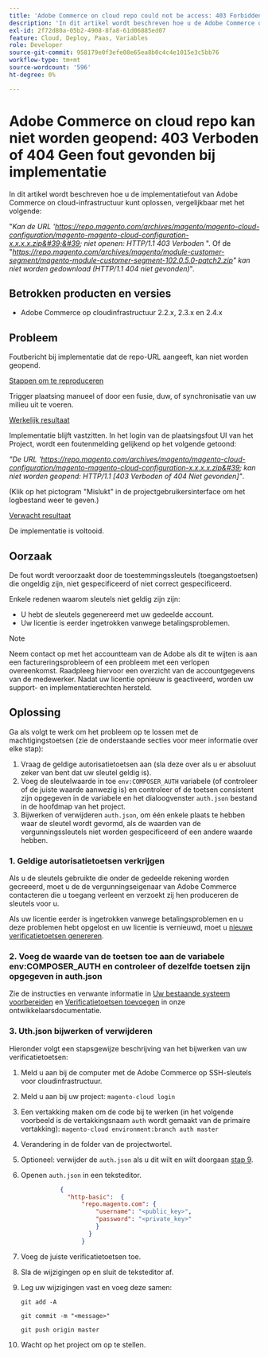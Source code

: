 ```yaml
---
title: 'Adobe Commerce on cloud repo could not be access: 403 Forbidden or 404 Not found error when implementation'
description: 'In dit artikel wordt beschreven hoe u de Adobe Commerce op een mislukte implementatiefout voor een cloudinfrastructuur kunt oplossen, net als in het volgende:'
exl-id: 2f72d80a-05b2-4908-8fa8-61d06885ed07
feature: Cloud, Deploy, Paas, Variables
role: Developer
source-git-commit: 958179e0f3efe08e65ea8b0c4c4e1015e3c5bb76
workflow-type: tm+mt
source-wordcount: '596'
ht-degree: 0%

---
```


# Adobe Commerce on cloud repo kan niet worden geopend: 403 Verboden of 404 Geen fout gevonden bij implementatie

In dit artikel wordt beschreven hoe u de implementatiefout van Adobe Commerce on cloud-infrastructuur kunt oplossen, vergelijkbaar met het volgende:

&quot;*Kan de URL &#39;https://repo.magento.com/archives/magento/magento-cloud-configuration/magento-magento-cloud-configuration-x.x.x.x.zip&#39;&#39; niet openen: HTTP/1.1 403 Verboden* &quot;. Of de &quot;*https://repo.magento.com/archives/magento/module-customer-segment/magento-module-customer-segment-102.0.5.0-patch2.zip&quot; kan niet worden gedownload (HTTP/1.1 404 niet gevonden)*&quot;.

## Betrokken producten en versies

* Adobe Commerce op cloudinfrastructuur 2.2.x, 2.3.x en 2.4.x

## Probleem

Foutbericht bij implementatie dat de repo-URL aangeeft, kan niet worden geopend.

<u>Stappen om te reproduceren</u>

Trigger plaatsing manueel of door een fusie, duw, of synchronisatie van uw milieu uit te voeren.

<u>Werkelijk resultaat</u>

Implementatie blijft vastzitten. In het login van de plaatsingsfout UI van het Project, wordt een foutenmelding gelijkend op het volgende getoond:

*&quot;De URL &#39;https://repo.magento.com/archives/magento/magento-cloud-configuration/magento-magento-cloud-configuration-x.x.x.x.zip&#39; kan niet worden geopend: HTTP/1.1 \[403 Verboden of 404 Niet gevonden\]&quot;*.

(Klik op het pictogram &quot;Mislukt&quot; in de projectgebruikersinterface om het logbestand weer te geven.)

<u>Verwacht resultaat</u>

De implementatie is voltooid.

## Oorzaak

De fout wordt veroorzaakt door de toestemmingssleutels (toegangstoetsen) die ongeldig zijn, niet gespecificeerd of niet correct gespecificeerd.

Enkele redenen waarom sleutels niet geldig zijn zijn:

* U hebt de sleutels gegenereerd met uw gedeelde account.
* Uw licentie is eerder ingetrokken vanwege betalingsproblemen.

>[!NOTE]
>
>Neem contact op met het accountteam van de Adobe als dit te wijten is aan een factureringsprobleem of een probleem met een verlopen overeenkomst. Raadpleeg hiervoor een overzicht van de accountgegevens van de medewerker. Nadat uw licentie opnieuw is geactiveerd, worden uw support- en implementatierechten hersteld.

## Oplossing

Ga als volgt te werk om het probleem op te lossen met de machtigingstoetsen (zie de onderstaande secties voor meer informatie over elke stap):

1. Vraag de geldige autorisatietoetsen aan (sla deze over als u er absoluut zeker van bent dat uw sleutel geldig is).
1. Voeg de sleutelwaarde in toe `env:COMPOSER_AUTH` variabele (of controleer of de juiste waarde aanwezig is) en controleer of de toetsen consistent zijn opgegeven in de variabele en het dialoogvenster `auth.json` bestand in de hoofdmap van het project.
1. Bijwerken of verwijderen `auth.json`, om één enkele plaats te hebben waar de sleutel wordt gevormd, als de waarden van de vergunningssleutels niet worden gespecificeerd of een andere waarde hebben.

### 1. Geldige autorisatietoetsen verkrijgen

Als u de sleutels gebruikte die onder de gedeelde rekening worden gecreeerd, moet u de de vergunningseigenaar van Adobe Commerce contacteren die u toegang verleent en verzoekt zij hen produceren de sleutels voor u.

Als uw licentie eerder is ingetrokken vanwege betalingsproblemen en u deze problemen hebt opgelost en uw licentie is vernieuwd, moet u [nieuwe verificatietoetsen genereren](https://experienceleague.adobe.com/docs/commerce-operations/installation-guide/prerequisites/authentication-keys.html).

### 2. Voeg de waarde van de toetsen toe aan de variabele env:COMPOSER\_AUTH en controleer of dezelfde toetsen zijn opgegeven in auth.json

Zie de instructies en verwante informatie in [Uw bestaande systeem voorbereiden](https://devdocs.magento.com/cloud/setup/first-time-setup-import-prepare.html#auth-json) en [Verificatietoetsen toevoegen](https://devdocs.magento.com/cloud/setup/first-time-setup-import-prepare.html#add-authentication-keys) in onze ontwikkelaarsdocumentatie.

### 3. Uth.json bijwerken of verwijderen

Hieronder volgt een stapsgewijze beschrijving van het bijwerken van uw verificatietoetsen:

1. Meld u aan bij de computer met de Adobe Commerce op SSH-sleutels voor cloudinfrastructuur.
1. Meld u aan bij uw project: `magento-cloud login`
1. Een vertakking maken om de code bij te werken (in het volgende voorbeeld is de vertakkingsnaam `auth` wordt gemaakt van de primaire vertakking):     `magento-cloud environment:branch auth master`
1. Verandering in de folder van de projectwortel.
1. Optioneel: verwijder de `auth.json` als u dit wilt en wilt doorgaan [stap 9](#step9).
1. Openen `auth.json` in een teksteditor.

   ```json
              {
                "http-basic":  {
                    "repo.magento.com": {
                        "username": "<public_key>",
                        "password": "<private_key>"
                        }
                      }
                    }
   ```

1. Voeg de juiste verificatietoetsen toe.
1. Sla de wijzigingen op en sluit de teksteditor af.
1. Leg uw wijzigingen vast en voeg deze samen:

   `git add -A`

   `git commit -m "<message>"`

   `git push origin master`
1. Wacht op het project om op te stellen.
